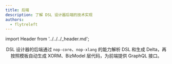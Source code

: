 ```yaml
---
title: 后端
description: 了解 DSL 设计器后端的技术实现
authors:
  - flytreleft
---
```


import Header from '../../../\_header.md';

<Header />

DSL 设计器的后端通过 `nop-core`、`nop-xlang`
的能力解析 DSL 和生成 Delta，再按照模板自动生成 XORM、BizModel
层代码，为前端提供  GraphQL 接口。
